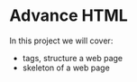# Advance HTML

In this project we will cover:
+ tags, structure a web page
+ skeleton of a web page